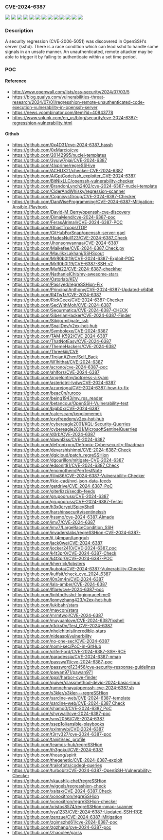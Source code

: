 ### [CVE-2024-6387](https://cve.mitre.org/cgi-bin/cvename.cgi?name=CVE-2024-6387)
![](https://img.shields.io/static/v1?label=Product&message=Red%20Hat%20Ceph%20Storage%206&color=blue)
![](https://img.shields.io/static/v1?label=Product&message=Red%20Hat%20Enterprise%20Linux%206&color=blue)
![](https://img.shields.io/static/v1?label=Product&message=Red%20Hat%20Enterprise%20Linux%207&color=blue)
![](https://img.shields.io/static/v1?label=Product&message=Red%20Hat%20Enterprise%20Linux%208&color=blue)
![](https://img.shields.io/static/v1?label=Product&message=Red%20Hat%20Enterprise%20Linux%209&color=blue)
![](https://img.shields.io/static/v1?label=Product&message=Red%20Hat%20Enterprise%20Linux%209.0%20Update%20Services%20for%20SAP%20Solutions&color=blue)
![](https://img.shields.io/static/v1?label=Product&message=Red%20Hat%20Enterprise%20Linux%209.2%20Extended%20Update%20Support&color=blue)
![](https://img.shields.io/static/v1?label=Product&message=Red%20Hat%20OpenShift%20Container%20Platform%204.13&color=blue)
![](https://img.shields.io/static/v1?label=Product&message=Red%20Hat%20OpenShift%20Container%20Platform%204.14&color=blue)
![](https://img.shields.io/static/v1?label=Product&message=Red%20Hat%20OpenShift%20Container%20Platform%204.15&color=blue)
![](https://img.shields.io/static/v1?label=Product&message=Red%20Hat%20OpenShift%20Container%20Platform%204.16&color=blue)
![](https://img.shields.io/static/v1?label=Version&message=n%2Fa&color=blue)
![](https://img.shields.io/static/v1?label=Vulnerability&message=Signal%20Handler%20Race%20Condition&color=brighgreen)

### Description

A security regression (CVE-2006-5051) was discovered in OpenSSH's server (sshd). There is a race condition which can lead sshd to handle some signals in an unsafe manner. An unauthenticated, remote attacker may be able to trigger it by failing to authenticate within a set time period.

### POC

#### Reference
- http://www.openwall.com/lists/oss-security/2024/07/03/5
- https://blog.qualys.com/vulnerabilities-threat-research/2024/07/01/regresshion-remote-unauthenticated-code-execution-vulnerability-in-openssh-server
- https://news.ycombinator.com/item?id=40843778
- https://www.splunk.com/en_us/blog/security/cve-2024-6387-regresshion-vulnerability.html

#### Github
- https://github.com/0x4D31/cve-2024-6387_hassh
- https://github.com/0xMarcio/cve
- https://github.com/20142995/nuclei-templates
- https://github.com/3yujw7njai/CVE-2024-6387
- https://github.com/4lxprime/regreSSHive
- https://github.com/ACHUX21/checker-CVE-2024-6387
- https://github.com/AiGptCode/ssh_exploiter_CVE-2024-6387
- https://github.com/BitNixLLC/openssh-vulnerability-checker
- https://github.com/BrandonLynch2402/cve-2024-6387-nuclei-template
- https://github.com/CiderAndWhisky/regression-scanner
- https://github.com/CognisysGroup/CVE-2024-6387-Checker
- https://github.com/DanWiseProgramming/CVE-2024-6387-Mitigation-Ansible-Playbook
- https://github.com/David-M-Berry/openssh-cve-discovery
- https://github.com/DimaMend/cve-2024-6387-poc
- https://github.com/FerasAlrimali/CVE-2024-6387-POC
- https://github.com/GhostTroops/TOP
- https://github.com/GitHubForSnap/openssh-server-gael
- https://github.com/HadesNull123/CVE-2024-6387_Check
- https://github.com/Jhonsonwannaa/CVE-2024-6387
- https://github.com/Maikefee/CVE-2024-6387_Check.py
- https://github.com/MaulikxLakhani/SSHScout
- https://github.com/MrR0b0t19/CVE-2024-6387-Exploit-POC
- https://github.com/MrR0b0t19/CVE-6387-SSH-v2
- https://github.com/Mufti22/CVE-2024-6387-checkher
- https://github.com/NathanielChit/my-awesome-stars
- https://github.com/Ostorlab/KEV
- https://github.com/Passyed/regreSSHion-Fix
- https://github.com/PrincipalAnthony/CVE-2024-6387-Updated-x64bit
- https://github.com/R4Tw1z/CVE-2024-6387
- https://github.com/RickGeex/CVE-2024-6387-Checker
- https://github.com/SecWithMoh/CVE-2024-6387
- https://github.com/Segurmatica/CVE-2024-6387-CHECK
- https://github.com/SiberianHacker/CVE-2024-6387-Finder
- https://github.com/Sibijo/mitigate_ssh
- https://github.com/SnailDev/v2ex-hot-hub
- https://github.com/Symbolexe/CVE-2024-6387
- https://github.com/TAM-K592/CVE-2024-6387
- https://github.com/ThatNotEasy/CVE-2024-6387
- https://github.com/ThemeHackers/CVE-2024-6387
- https://github.com/Threekiii/CVE
- https://github.com/TrojanAZhen/Self_Back
- https://github.com/W1hithat/CVE-2024-6387
- https://github.com/acrono/cve-2024-6387-poc
- https://github.com/ahlfors/CVE-2024-6387
- https://github.com/angelontny/botpress-aikyam
- https://github.com/asterictnl-lvdw/CVE-2024-6387
- https://github.com/azurejoga/CVE-2024-6387-how-to-fix
- https://github.com/beac0n/ruroco
- https://github.com/being1943/my_rss_reader
- https://github.com/betancour/OpenSSH-Vulnerability-test
- https://github.com/bigb0x/CVE-2024-6387
- https://github.com/caterscam/kepolomemek
- https://github.com/cxyfreedom/v2ex-hot-hub
- https://github.com/cybereagle2001/KQL-Security-Querries
- https://github.com/cybereagle2001/MicrosoftSentinelQuerries
- https://github.com/d0rb/CVE-2024-6387
- https://github.com/dawnl3ss/CVE-2024-6387
- https://github.com/defronixpro/Defronix-Cybersecurity-Roadmap
- https://github.com/devarshishimpi/CVE-2024-6387-Check
- https://github.com/dgicloud/patch_regreSSHion
- https://github.com/dgourillon/mitigate-CVE-2024-6387
- https://github.com/edsonjt81/CVE-2024-6387_Check
- https://github.com/enomothem/PenTestNote
- https://github.com/filipi86/CVE-2024-6387-Vulnerability-Checker
- https://github.com/fkie-cad/nvd-json-data-feeds
- https://github.com/getdrive/CVE-2024-6387-PoC
- https://github.com/giterlizzi/secdb-feeds
- https://github.com/grupooruss/CVE-2024-6387
- https://github.com/grupooruss/CVE-2024-6387-Tester
- https://github.com/h3x0crypt/SpicyShell
- https://github.com/harshinsecurity/sentinelssh
- https://github.com/hssmo/cve-2024-6387_AImade
- https://github.com/imv7/CVE-2024-6387
- https://github.com/imv7/LargeRaceCondition_SSH
- https://github.com/invaderslabs/regreSSHion-CVE-2024-6387-
- https://github.com/it-t4mpan/tangguh
- https://github.com/jack0we/CVE-2024-6387
- https://github.com/jocker2410/CVE-2024-6387_poc
- https://github.com/k4t3pr0/CVE-2024-6387-Check
- https://github.com/k4t3pr0/CVE-2024-6387-POC
- https://github.com/kherrick/lobsters
- https://github.com/kubota/CVE-2024-6387-Vulnerability-Checker
- https://github.com/kuffsit/check_cve_2024_6387
- https://github.com/l0n3m4n/CVE-2024-6387
- https://github.com/lala-amber/CVE-2024-6387
- https://github.com/lflare/cve-2024-6387-poc
- https://github.com/liqhtnd/sshd-logingracetime0
- https://github.com/lonnyzhang423/v2ex-hot-hub
- https://github.com/lukibahr/stars
- https://github.com/maycon/stars
- https://github.com/mrmtwoj/CVE-2024-6387
- https://github.com/muyuanlove/CVE-2024-6387fixshell
- https://github.com/n1cks0n/Test_CVE-2024-6387
- https://github.com/nhelchitnis/incredible-stars
- https://github.com/nideaspl/vulnerbility
- https://github.com/no-one-sec/CVE-2024-6387
- https://github.com/nomi-sec/PoC-in-GitHub
- https://github.com/oliferFord/CVE-2024-6387-SSH-RCE
- https://github.com/paradessia/CVE-2024-6387-nmap
- https://github.com/passwa11/cve-2024-6387-poc
- https://github.com/password123456/cve-security-response-guidelines
- https://github.com/pawan971/pawan971
- https://github.com/ppxl/harbor-cve-finder
- https://github.com/quiver/classmethod-devio-2024-basic-linux
- https://github.com/rumochnaya/openssh-cve-2024-6387.sh
- https://github.com/s3kler/s3kler---regreSSHion
- https://github.com/sardine-web/CVE-2024-6387-template
- https://github.com/sardine-web/CVE-2024-6387_Check
- https://github.com/shamo0/CVE-2024-6387_PoC
- https://github.com/shyrwall/cve-2024-6387-poc
- https://github.com/sms2056/CVE-2024-6387
- https://github.com/ssep1ol/ansible-playbooks
- https://github.com/sxlmnwb/CVE-2024-6387
- https://github.com/t3rry327/cve-2024-6387-poc
- https://github.com/tanjiti/sec_profile
- https://github.com/teamos-hub/regreSSHion
- https://github.com/th3gokul/CVE-2024-6387
- https://github.com/theaog/spirit
- https://github.com/thegenetic/CVE-2024-6387-exploit
- https://github.com/trailofbits/codeql-queries
- https://github.com/turbobit/CVE-2024-6387-OpenSSH-Vulnerability-Checker
- https://github.com/vkaushik-chef/regreSSHion
- https://github.com/wiggels/regresshion-check
- https://github.com/xaitax/CVE-2024-6387_Check
- https://github.com/xonoxitron/regreSSHion
- https://github.com/xonoxitron/regreSSHion-checker
- https://github.com/xristos8574/regreSSHion-nmap-scanner
- https://github.com/yya1233/CVE-2024-6387-Updated-SSH-RCE
- https://github.com/zenzue/CVE-2024-6387-Mitigation
- https://github.com/zgimszhd61/cve-2024-6387-poc
- https://github.com/zgzhang/cve-2024-6387-poc
- https://github.com/zhaoolee/garss


